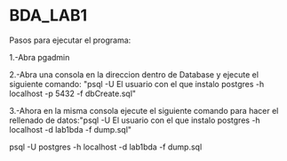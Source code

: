 # BDA_LAB1

Pasos para ejecutar el programa:

1.-Abra pgadmin

2.-Abra una consola en la direccion dentro de Database y ejecute el siguiente comando: "psql -U El usuario con el que instalo postgres -h localhost -p 5432 -f dbCreate.sql"

3.-Ahora en la misma consola ejecute el siguiente comando para hacer el rellenado de datos:"psql -U El usuario con el que instalo postgres -h localhost -d lab1bda -f dump.sql"

psql -U postgres -h localhost -d lab1bda -f dump.sql